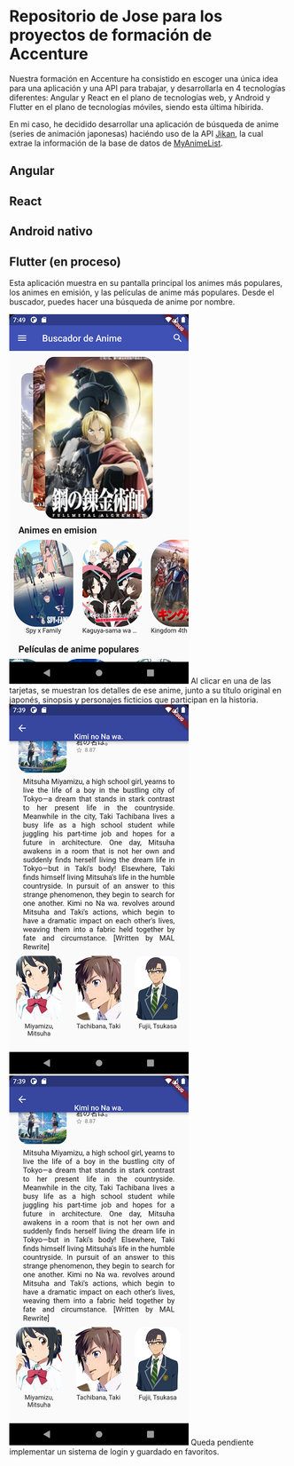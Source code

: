 # Repositorio de Jose para los proyectos de formación de Accenture
Nuestra formación en Accenture ha consistido en escoger una única idea para una aplicación y una API para trabajar, y desarrollarla en 4 tecnologías diferentes: Angular y React en el plano de tecnologías web, y Android y Flutter en el plano de tecnologías móviles, siendo esta última híbirida.

En mi caso, he decidido desarrollar una aplicación de búsqueda de anime (series de animación japonesas) haciéndo uso de la API [Jikan](https://jikan.moe/), la cual extrae la información de la base de datos de [MyAnimeList](https://myanimelist.net/).

## Angular

## React

## Android nativo

## Flutter (en proceso)
Esta aplicación muestra en su pantalla principal los animes más populares, los animes en emisión, y las películas de anime más populares. Desde el buscador, puedes hacer una búsqueda de anime por nombre.

![Esta es una imagen](/ImagenesDemo/Flutter/Flutter00.png) 
Al clicar en una de las tarjetas, se muestran los detalles de ese anime, junto a su título original en japonés, sinopsis y personajes ficticios que participan en la historia.
 ![Esta es una imagen](/ImagenesDemo/Flutter/Flutter02.png) ![Esta es una imagen](/ImagenesDemo/Flutter/Flutter03.png)
Queda pendiente implementar un sistema de login y guardado en favoritos.


